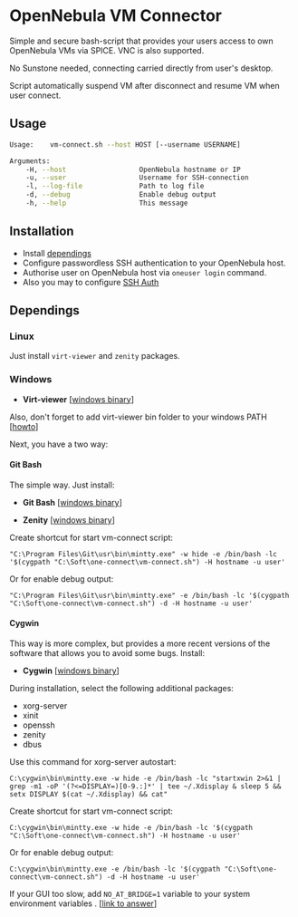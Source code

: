 # OpenNebula VM Connector

Simple and secure bash-script that provides your users access to own OpenNebula VMs via SPICE. VNC is also supported.

No Sunstone needed, connecting carried directly from user's desktop.

Script automatically suspend VM after disconnect and resume VM when user connect.

## Usage

```bash
Usage:    vm-connect.sh --host HOST [--username USERNAME]

Arguments:
    -H, --host                  OpenNebula hostname or IP
    -u, --user                  Username for SSH-connection
    -l, --log-file              Path to log file
    -d, --debug                 Enable debug output
    -h, --help                  This message
```

## Installation

* Install [dependings](#dependings)
* Configure passwordless SSH authentication to your OpenNebula host.
* Authorise user on OpenNebula host via `oneuser login` command.
* Also you may to configure [SSH Auth](http://docs.opennebula.org/4.12/administration/authentication/ssh_auth.html)

## Dependings

### Linux

Just install `virt-viewer` and `zenity` packages.

### Windows

* **Virt-viewer**
  [[windows binary](https://virt-manager.org/download/)]

Also, don't forget to add virt-viewer bin folder to your windows PATH [[howto](http://superuser.com/a/317638)]

Next, you have a two way:

#### Git Bash

The simple way. Just install:

* **Git Bash**
  [[windows binary](https://git-for-windows.github.io/)]

* **Zenity**
  [[windows binary](http://www.placella.com/software/zenity/#downloads)]

Create shortcut for start vm-connect script:

    "C:\Program Files\Git\usr\bin\mintty.exe" -w hide -e /bin/bash -lc '$(cygpath "C:\Soft\one-connect\vm-connect.sh") -H hostname -u user'

Or for enable debug output:

    "C:\Program Files\Git\usr\bin\mintty.exe" -e /bin/bash -lc '$(cygpath "C:\Soft\one-connect\vm-connect.sh") -d -H hostname -u user'

#### Cygwin 

This way is more complex, but provides a more recent versions of the software that allows you to avoid some bugs. Install:

* **Cygwin**
  [[windows binary](http://www.cygwin.com/install.html)]


During installation, select the following additional packages:
  - xorg-server
  - xinit
  - openssh
  - zenity
  - dbus

Use this command for xorg-server autostart:

    C:\cygwin\bin\mintty.exe -w hide -e /bin/bash -lc "startxwin 2>&1 | grep -m1 -oP '(?<=DISPLAY=)[0-9.:]*' | tee ~/.Xdisplay & sleep 5 && setx DISPLAY $(cat ~/.Xdisplay) && cat"

Create shortcut for start vm-connect script:

    C:\cygwin\bin\mintty.exe -w hide -e /bin/bash -lc '$(cygpath "C:\Soft\one-connect\vm-connect.sh") -H hostname -u user'

Or for enable debug output:

    C:\cygwin\bin\mintty.exe -e /bin/bash -lc '$(cygpath "C:\Soft\one-connect\vm-connect.sh") -d -H hostname -u user'

If your GUI too slow, add `NO_AT_BRIDGE=1` variable to your system environment variables . [[link to answer](http://unix.stackexchange.com/a/268982/175694)]
